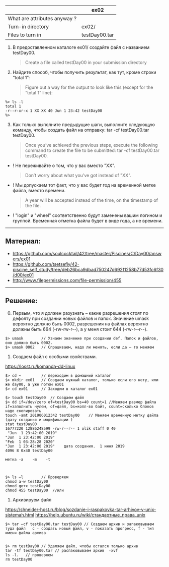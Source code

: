 | 	                  |	ex02              |
| ------------------ | -------------------|
| What are attributes anyway ?            |
| Turn-in directory  | 	ex02/             |
| Files to turn in   | 	testDay00.tar     |

1. В предоставленном каталоге ex01/ создайте файл с названием testDay00.
   > Create a file called testDay00 in your submission directory
2. Найдите способ, чтобы получить результат, как тут, кроме строки “total 1”:
    > Figure out a way for the output to look like this (except for the “total 1” line):
```
%> ls -l
total 1
-r--r-xr-x 1 XX XX 40 Jun 1 23:42 testDay00
%>
```

3. Как только выполните предыдущие шаги, выполните следующую команду, чтобы создать файл на отправку: tar -cf testDay00.tar testDay00.
   > Once you’ve achieved the previous steps, execute the following command to create the file to be submitted: tar -cf testDay00.tar testDay00.

* ! Не переживайте о том, что у вас вместо "XX".
   > Don’t worry about what you’ve got instead of "XX".

* ! Мы допускаем тот факт, что у вас будет год на временной метке файла, вместо времени.
   > A year will be accepted instead of the time, on the timestamp of the file.

* ! "login" и "wheel" соответственно будут заменены вашим логином и группой. Временная отметка файла будет в виде года, а не времени.

---

## Материал: ##
* https://github.com/soulcocktail/42/tree/master/Piscines/C/Day00/answers/ex01
* https://github.com/tsetsefly/42-piscine_self_study/tree/deb26bca9dbad750247d692f1258b77d53fc6f30/d00/ex01
* http://www.filepermissions.com/file-permission/455

---

## Решение: ##

0. Первым, что я должен разузнать – какие разрешения стоят по дефолту при создании новых файлов и папок. Значение umask вероятно должно быть 0002, разрешения на файлах вероятно должны быть 664 (-rw-rw-r--), а у меня стоит 644 (-rw-r--r--).

```
$> umask        // Узнаем значение при создании def. Папок и файлов, оно должно быть 0002.
$> umask 0002   // Спрашиваем, надо ли менять, если да – то меняем
```

1. Создаем файл с особыми свойствами.

https://losst.ru/komanda-dd-linux

```
$> cd ~         // переходим в домашний каталог
$> mkdir ex01   // Создаем нужный каталог, только если его нету, или же day00, а уже потом ex01
$> cd ex01      // Заходим в каталог ex01

$> touch testDay00  // Создаем файл
$> dd if=/dev/zero of=testDay00 bs=40 count=1 //Меняем размер файла if=заполнить нулем, of=файл, bs=колл-во байт, count=сколько блоков надо скопировать
touch -amt 201906012342 testDay00    // Меняем временную метку файла  (дату создания и модификации )
stat testDay00                   
16777220 12886248599 -rw-r--r-- 1 olik staff 0 40
 "Jun  1 23:42:00 2019" 
"Jun  1 23:42:00 2019" 
"Feb  1 03:28:28 2020"     
"Jun  1 23:42:00 2019"    дата создания.  1 июня 2019
4096 8 0x40 testDay00

метка -a    -m    -t



$> ls –l        // Проверяем
chmod a-w testDay00
chmod go+x testDay00
chmod 455 testDay00  //или 

```

1. Архивируем файл

https://shneider-host.ru/blog/sozdanie-i-raspakovka-tar-arhivov-v-unix-sistemah.html
https://help.ubuntu.ru/wiki/стандартные_права_unix

```
$> tar –cf testDay00.tar testDay00 // Создаем архив и запаковываем туда файл   c - создать новый файл, v - показать прогресс, f - тип имени файла архива


$> rm testDay00 // Удаляем файл, чтобы остался только архив
tar -tf testDay00.tar // распаковываем архив  -xvf     
ls -l.   // проверяем
rm testDay00

